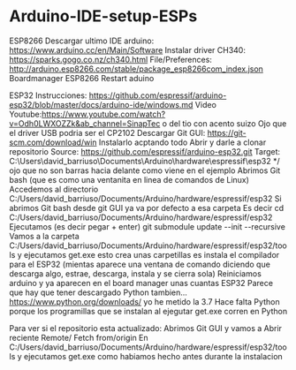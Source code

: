 # Arduino-IDE-setup-ESPs

ESP8266
Descargar ultimo IDE arduino: https://www.arduino.cc/en/Main/Software
Instalar driver CH340: https://sparks.gogo.co.nz/ch340.html
File/Preferences: http://arduino.esp8266.com/stable/package_esp8266com_index.json
Boardmanager ESP8266
Restart aduino

ESP32
Instrucciones: https://github.com/espressif/arduino-esp32/blob/master/docs/arduino-ide/windows.md
Video Youtube:https://www.youtube.com/watch?v=Odh0LWXOZZk&ab_channel=SinapTec
              o del tio con acento suizo
Ojo que el driver USB podria ser el CP2102
Descargar Git GUI: https://git-scm.com/download/win
Instalarlo acptando todo
Abrir y darle a clonar repositorio
Source: https://github.com/espressif/arduino-esp32.git
Target: C:\Users\david_barriuso\Documents\Arduino\hardware\espressif\esp32    */ ojo que no son barras hacia delante como viene en el ejemplo
Abrimos Git bash (que es como una ventanita en linea de comandos de Linux)
Accedemos al directorio C:/Users/david_barriuso/Documents/Arduino/hardware/espressif/esp32
Si abrimos Git bash desde git GUI ya va por defecto a esa carpeta
Es decir cd C:/Users/david_barriuso/Documents/Arduino/hardware/espressif/esp32
Ejecutamos (es decir pegar + enter)  git submodule update --init --recursive
Vamos a la carpeta C:/Users/david_barriuso/Documents/Arduino/hardware/espressif/esp32/tools y ejecutamos get.exe esto crea unas carpetillas es instala el compilador para el ESP32 (mientas aparece una ventana de comando diciendo que descarga algo, estrae, descarga, instala y se cierra sola)
Reiniciamos arduino y ya aparecen en el board manager unas cuantas ESP32
Parece que hay que tener descargado Python tambien... https://www.python.org/downloads/ yo he metido la 3.7
Hace falta Python porque los programillas que se instalan al ejegutar get.exe corren en Python

Para ver si el repositorio esta actualizado:
Abrimos Git GUI y vamos a Abrir reciente
Remote/ Fetch from/origin
En C:/Users/david_barriuso/Documents/Arduino/hardware/espressif/esp32/tools y ejecutamos get.exe como habiamos hecho antes durante la instalacion
